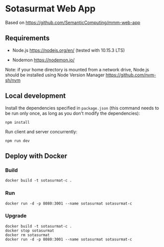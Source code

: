 # Sotasurmat Web App

Based on https://github.com/SemanticComputing/mmm-web-app

## Requirements

* Node.js https://nodejs.org/en/ (tested with 10.15.3 LTS)

* Nodemon https://nodemon.io/

Note: if your home directory is mounted from a network drive, Node.js should
be installed using Node Version Manager https://github.com/nvm-sh/nvm  

## Local development

Install the dependencies specified in `package.json` (this command needs to be run only once,
  as long as you don't modify the dependencies):

`npm install`

Run client and server concurrently:

`npm run dev`

## Deploy with Docker

### Build
 `docker build -t sotasurmat-c .`

### Run
 `docker run -d -p 8080:3001 --name sotasurmat sotasurmat-c`

### Upgrade
```
docker build -t sotasurmat-c .
docker stop sotasurmat
docker rm sotasurmat
docker run -d -p 8080:3001 --name sotasurmat sotasurmat-c
```

